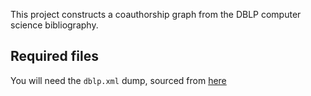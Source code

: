 This project constructs a coauthorship graph from the DBLP computer science bibliography.

## Required files
You will need the `dblp.xml` dump, sourced from [here](https://dblp.org/faq/How+can+I+download+the+whole+dblp+dataset.html)
